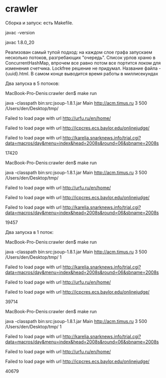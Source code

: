 crawler
=======
Сборка и запуск: есть Makefile.

javac -version

javac 1.8.0_20

Реализован самый тупой подход: на каждом слое графа запускаем несколько потоков, разгребающих "очередь".
Список урлов храню в ConcurrentHashMap, впрочем все равно потом все портится локом для изменения счетчика. 
Lockfree решение не придумал. Название файла - {uuid}.html. В самом конце выводится время работы в миллисекундах

Два запуска в 5 потоков:

MacBook-Pro-Denis:crawler den$ make run

java -classpath bin:src:jsoup-1.8.1.jar Main http://acm.timus.ru 3 500 /Users/den/Desktop/tmp/

Failed to load page with url http://urfu.ru/en/home/

Failed to load page with url http://icpcres.ecs.baylor.edu/onlinejudge/

Failed to load page with url http://karelia.snarknews.info/trial.cgi?data=macros/day&menu=index&head=2008s&round=06&sbname=2008s

17420


MacBook-Pro-Denis:crawler den$ make run

java -classpath bin:src:jsoup-1.8.1.jar Main http://acm.timus.ru 3 500 /Users/den/Desktop/tmp/

Failed to load page with url http://urfu.ru/en/home/

Failed to load page with url http://icpcres.ecs.baylor.edu/onlinejudge/

Failed to load page with url http://karelia.snarknews.info/trial.cgi?data=macros/day&menu=index&head=2008s&round=06&sbname=2008s

19457


Два запуска в 1 поток:

MacBook-Pro-Denis:crawler den$ make run

java -classpath bin:src:jsoup-1.8.1.jar Main http://acm.timus.ru 3 500 /Users/den/Desktop/tmp/ 1

Failed to load page with url http://karelia.snarknews.info/trial.cgi?data=macros/day&menu=index&head=2008s&round=06&sbname=2008s

Failed to load page with url http://urfu.ru/en/home/

Failed to load page with url http://icpcres.ecs.baylor.edu/onlinejudge/

39714


MacBook-Pro-Denis:crawler den$ make run

java -classpath bin:src:jsoup-1.8.1.jar Main http://acm.timus.ru 3 500 /Users/den/Desktop/tmp/ 1

Failed to load page with url http://karelia.snarknews.info/trial.cgi?data=macros/day&menu=index&head=2008s&round=06&sbname=2008s

Failed to load page with url http://urfu.ru/en/home/

Failed to load page with url http://icpcres.ecs.baylor.edu/onlinejudge/

40679
